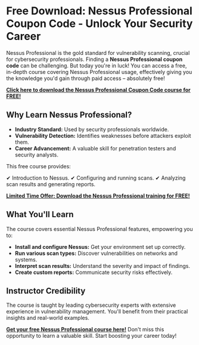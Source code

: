 # Free Download: Nessus Professional Coupon Code - Unlock Your Security Career

Nessus Professional is the gold standard for vulnerability scanning, crucial for cybersecurity professionals. Finding a **Nessus Professional coupon code** can be challenging. But today you're in luck! You can access a free, in-depth course covering Nessus Professional usage, effectively giving you the knowledge you'd gain through paid access – absolutely free!

[**Click here to download the Nessus Professional Coupon Code course for FREE!**](https://udemywork.com/nessus-professional-coupon-code)

## Why Learn Nessus Professional?

*   **Industry Standard:** Used by security professionals worldwide.
*   **Vulnerability Detection:** Identifies weaknesses before attackers exploit them.
*   **Career Advancement:** A valuable skill for penetration testers and security analysts.

This free course provides:

✔ Introduction to Nessus.
✔ Configuring and running scans.
✔ Analyzing scan results and generating reports.

[**Limited Time Offer: Download the Nessus Professional training for FREE!**](https://udemywork.com/nessus-professional-coupon-code)

## What You'll Learn

The course covers essential Nessus Professional features, empowering you to:

*   **Install and configure Nessus:** Get your environment set up correctly.
*   **Run various scan types:** Discover vulnerabilities on networks and systems.
*   **Interpret scan results:** Understand the severity and impact of findings.
*   **Create custom reports:** Communicate security risks effectively.

## Instructor Credibility

The course is taught by leading cybersecurity experts with extensive experience in vulnerability management. You'll benefit from their practical insights and real-world examples.

[**Get your free Nessus Professional course here!**](https://udemywork.com/nessus-professional-coupon-code) Don't miss this opportunity to learn a valuable skill. Start boosting your career today!
